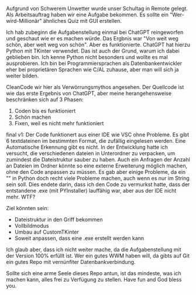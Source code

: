 Aufgrund von Schwerem Unwetter wurde unser Schultag in Remote gelegt. Als Arbeitsauftrag haben wir eine Aufgabe bekommen. Es sollte ein "Wer-wird-Millionär" ähnliches Quiz mit GUI erstellen.

Ich hab zubeginn die Aufgabenstellung einmal bei ChatGPT reingeworfen und geschaut wie er es machen würde. Das Ergbnis war "Von weit weg schön, aber weit weg von schön". Aber es funktionierte.
ChatGPT hat hierzu Python mit TKinter verwendet. Das ist auch der Grund, warum ich dabei geblieben bin. Ich kenne Python nicht besonders und wollte es mal ausprobieren. Ich bin bei
Programmiersprachen als Datenbankentwickler eher bei proprietären Sprachen wie C/AL zuhause, aber man will sich ja weiter bilden.

CleanCode wir hier als Verwörrungsmythos angesehen. Der Quellcode ist wie das erste Ergebnis von ChatGPT, aber meine herangehensweise beschränken sich auf 3 Phasen:
  1.  Coden bis es funktioniert
  2.  Schön machen
  3.  Fixen, weil es nicht mehr funktioniert

final v1:
Der Code funktionert aus einer IDE wie VSC ohne Probleme. Es gibt 6 textdateinen im bestimmten Format, die zufällig eingelesen werden. Eine Automatische Erkennung gibt es nicht. In der Entwicklung
hatte ich versucht, die verschiedenen dateien in Unterordner zu verpacken, um zumindest die Dateistruktur sauber zu haben. Auch ein Anfragen der Anzahl an Dateien im Ordner könnte so eine externe
Erweiterung möglich machen, ohne den Code anpassen zu müssen. Es gab aber einige Probleme, da ein "\" in Python doch recht viele Probleme machen, auch wenn es nur im String sein soll. Dies endete
darin, dass ich den Code zu vermurkst hatte, dass der entstandene .exe (mit PYInstaller) lauffähig war, aber aus der IDE nicht mehr. WTF?

Ziel könnten sein:
  -  Dateistruktur in den Griff bekommen
  -  Vollbildmodus
  -  Umbau auf CustomTKinter
  -  Soweit anpassen, dass eine .exe erstellt werden kann

Ich glaub aber, dass ich nicht weiter mache, da die Aufgabenstellung mit der Version 100% erfüllt ist. Wer ein gutes WWM haben will, da gibts auf Git ein gutes Repo mit vernünfiter Datenbankverbindung.

Sollte sich eine arme Seele dieses Repo antun, ist das mindeste, was ich machen kann, alles frei zu Verfügung zu stellen. Have fun and God bless you.
